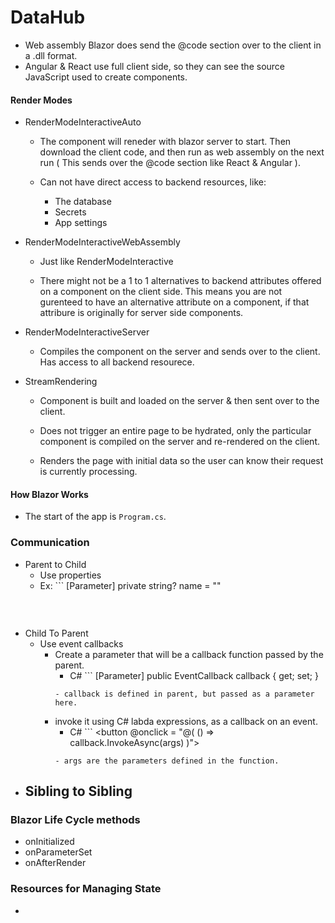 # DataHub

- Web assembly Blazor does send the @code section over to the client in a .dll format.
- Angular & React use full client side, so they can see the source JavaScript used to create components.

#### Render Modes
- RenderModeInteractiveAuto
    - The component will reneder with blazor server to start. Then download the client code, and then run as web assembly on the next run ( This sends over the @code section like React & Angular ).

    - Can not have direct access to backend resources, like:
        - The database
        - Secrets
        - App settings

- RenderModeInteractiveWebAssembly
    - Just like RenderModeInteractive
    
    - There might not be a 1 to 1 alternatives to backend attributes offered on a component on the client side.
    This means you are not gurenteed to have an alternative attribute on a component, if that attribure is originally for server side components.

- RenderModeInteractiveServer
    - Compiles the component on the server and sends over to the client. Has access to all backend resourece.

- StreamRendering
    - Component is built and loaded on the server & then sent over to the client.
    
    - Does not trigger an entire page to be hydrated, only the particular component is compiled on the server
    and re-rendered on the client.

    - Renders the page with initial data so the user can know their request is currently processing.


#### How Blazor Works
- The start of the app is `Program.cs`.

### Communication
- Parent to Child
    - Use properties
    - Ex: ```
        [Parameter]
        private string? name = ""
    ```
<br>

- Child To Parent
    - Use event callbacks
        - Create a parameter that will be a callback function passed by the parent.
            - C# ```
                [Parameter]
                public EventCallback<string> callback { get; set; }
            ```
            - callback is defined in parent, but passed as a parameter here.
        - invoke it using C# labda expressions, as a callback on an event.
            - C# ```
                <button @onclick = "@( () => callback.InvokeAsync(args) )"> </button>
            ```
            - args are the parameters defined in the function.

- Sibling to Sibling
    - 


### Blazor Life Cycle methods
- onInitialized
- onParameterSet
- onAfterRender

### Resources for Managing State
- 
